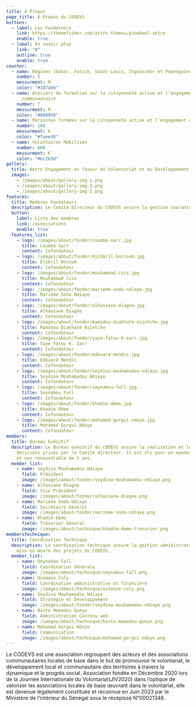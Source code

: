 ```yaml
---
title: À Propos
page_title: À Propos du CODEVS
buttons:
  - label: Les Fondateurs
    link: https://themefisher.com/astro-themes/pinwheel-astro
    enable: true
  - label: En savoir plus
    link: "#"
    outline: true
    enable: true
counter:
  - name: Régions (Dakar, Fatick, Saint-Louis, Ziguinchor et Popenguine)
    number: 5
    messurment: M
    color: "#187ab6"
  - name: Ateliers de formation sur la citoyenneté active et l’engagement
      communautaire
    number: 7
    messurment: M
    color: "#008956"
  - name: Personnes formées sur la citoyenneté active et l’engagement communautaire
    number: 100
    messurment: K
    color: "#faee48"
  - name: Volontaires Mobilisés
    number: 600
    messurment: K
    color: "#ec2b3d"
gallery:
  title: Notre Engagement en faveur du Volontariat et du Développement Local
  images:
    - /images/about/gallery-img-1.png
    - /images/about/gallery-img-3.png
    - /images/about/gallery-img-2.png
features:
  title: Membres Fondateurs
  description: Le Comité Directeur du CODEVS assure la gestion courante et l'administration de l'association. Il dispose des pouvoirs les plus étendus pour faire ou autoriser tous actes qui ne sont pas réservés à l'Assemblée Générale. Il est élu par AG pour un mandat de 3 ans et remplacé au ⅔ à la fin du mandat.
  button:
    label: Liste des membres
    link: /associations
    enable: true
  features_list:
    - logo: /images/about/fonder/coumba-sarr.jpg
      title: Coumba Sarr
      content: Cofondateur
    - logo: /images/about/fonder/djibbril-boccoum.jpg
      title: Djibril Bocoum
      content: Cofondateur
    - logo: /images/about/fonder/mouhammad-ciss.jpg
      title: Mouhammad Ciss
      content: Cofondateur
    - logo: /images/about/fonder/marieme-soda-ndiaye.jpg
      title: Marième Soda Ndiaye
      content: Cofondateur
    - logo: /images/about/fonder/alhassane-diagne.jpg
      title: Alhassane Diagne
      content: Cofondateur
    - logo: /images/about/fonder/mamadou-diakhate-niintche.jpg
      title: Mamadou Diakhaté Niintche
      content: Cofondateur
    - logo: /images/about/fonder/yaye-fatou-k-sarr.jpg
      title: Yaye Fatou K. Sarr
      content: Cofondateur
    - logo: /images/about/fonder/edouard-mendis.jpg
      title: Edouard Mendis
      content: Cofondateur
    - logo: /images/about/fonder/seydina-mouhamadou-ndiaye.jpg
      title: Seydina Mouhamadou Ndiaye
      content: Cofondateur
    - logo: /images/about/fonder/seynabou-fall.jpg
      title: Seynabou Fall
      content: Cofondateur
    - logo: /images/about/fonder/khadim-deme.jpg
      title: Khadim Dème
      content: Cofondateur
    - logo: /images/about/fonder/mohamed-gorgui-ndoye.jpg
      title: Mohamed Gorgui Ndoye
      content: Cofondateur
members:
  title: Bureau Exécutif
  description: Le Bureau exécutif du CODEVS assure la réalisation et le suivi des
    décisions prises par le Comité directeur. Il est élu pour un mandat unique
    et non renouvelable de 3 ans.
  member_list:
    - name: Seydina Mouhamadou Ndiaye
      field: Président
      image: /images/about/fonder/seydina-mouhamadou-ndiaye.png
    - name: Alhassane Diagne
      field: Vice Président
      image: /images/about/fonder/alhassane-diagne.png
    - name: Marieme Soda Ndiaye
      field: Secrétaire Général
      image: /images/about/fonder/marieme-soda-ndiaye.png
    - name: Khadim Dème
      field: Trésorier Général
      image: /images/about/technique/khadim-deme-tresorier.png
membersTechnique:
  title: Coordination Technique
  description: La coordination technique assure la gestion administrative et la
    mise en œuvre des projets du CODEVS.
  member_list:
    - name: Seynabou Fall
      field: Coordination Générale
      image: /images/about/technique/seynabou-fall.png
    - name: Ousmane Coly
      field: Coordination administrative et financière
      image: /images/about/technique/ousmane-coly.png
    - name: Seydina Mouhamadou Ndiaye
      field: Stratégie et Développement
      image: /images/about/fonder/seydina-mouhamadou-ndiaye.png
    - name: Binta Mamadou Gueye
      field: Administration Contenu web
      image: /images/about/technique/binta-mamadou-gueye.png
    - name: Mohamed Gorgui Ndoye
      field: Communication
      image: /images/about/technique/mohamed-gorgui-ndoye.png
---
```

Le CODEVS est une association regroupant des acteurs et des associations communautaires locales de base dans le but de promouvoir le volontariat, le développement local et communautaire des territoires à travers la dynamique et le progrès social. Association fondée en Décembre 2020 lors de la Journée Internationale du Volontariat(JIV2020) dans l’optique de valoriser les associations locales de base œuvrant dans le volontariat, elle est devenue légalement constituée et reconnue en Juin 2023 par le Ministère de l’intérieur du Sénégal sous le récépissé N°00021348.